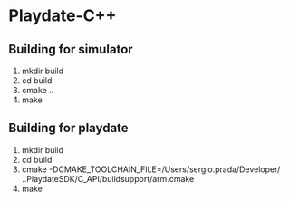 # Playdate-C++

## Building for simulator
1. mkdir build
2. cd build
3. cmake ..
4. make

## Building for playdate
1. mkdir build
2. cd build
3. cmake -DCMAKE_TOOLCHAIN_FILE=/Users/sergio.prada/Developer/ ..PlaydateSDK/C_API/buildsupport/arm.cmake
4. make